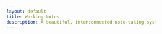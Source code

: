 ```yaml
---
layout: default
title: Working Notes
description: A beautiful, interconnected note-taking system inspired by Andy Matuschak's evergreen notes approach
---
```


<!DOCTYPE html>
<html lang="en">
<head>
    <meta charset="UTF-8">
    <meta name="viewport" content="width=device-width, initial-scale=1.0">
    <title>Working Notes</title>
    <style>
        @import url('https://fonts.googleapis.com/css2?family=Inter:wght@300;400;500;600;700&display=swap');

        :root {
            --bg-primary: #f8f9fa;
            --bg-secondary: #e9ecef;
            --bg-panel: rgba(255, 255, 255, 0.98);
            --bg-nav: rgba(255, 255, 255, 0.95);
            --text-primary: #1a1a1a;
            --text-secondary: #2d3748;
            --text-muted: #666;
            --accent-primary: #ff6b35;
            --accent-secondary: #f7931e;
            --border-color: rgba(0, 0, 0, 0.08);
            --shadow-light: rgba(0, 0, 0, 0.02);
            --shadow-medium: rgba(0, 0, 0, 0.1);
        }

        [data-theme="dark"] {
            --bg-primary: #0d1117;
            --bg-secondary: #161b22;
            --bg-panel: rgba(33, 38, 45, 0.98);
            --bg-nav: rgba(33, 38, 45, 0.95);
            --text-primary: #f0f6fc;
            --text-secondary: #c9d1d9;
            --text-muted: #8b949e;
            --accent-primary: #ff6b35;
            --accent-secondary: #f7931e;
            --border-color: rgba(240, 246, 252, 0.1);
            --shadow-light: rgba(0, 0, 0, 0.3);
            --shadow-medium: rgba(0, 0, 0, 0.4);
        }

        * {
            margin: 0;
            padding: 0;
            box-sizing: border-box;
        }

        body {
            font-family: 'Inter', -apple-system, BlinkMacSystemFont, 'Segoe UI', Roboto, sans-serif;
            line-height: 1.6;
            color: var(--text-primary);
            background: linear-gradient(135deg, var(--bg-primary) 0%, var(--bg-secondary) 100%);
            overflow-x: auto;
            overflow-y: hidden;
            height: 100vh;
            display: flex;
            flex-direction: column;
            transition: all 0.3s ease;
        }

        .top-nav {
            background: var(--bg-nav);
            backdrop-filter: blur(20px);
            border-bottom: 1px solid var(--border-color);
            padding: 12px 20px;
            flex-shrink: 0;
            z-index: 100;
            position: relative;
            display: flex;
            align-items: center;
            justify-content: space-between;
        }

        .nav-left {
            display: flex;
            align-items: center;
            gap: 20px;
        }

        .nav-right {
            display: flex;
            align-items: center;
            gap: 16px;
        }

        .search-container {
            position: relative;
            display: flex;
            align-items: center;
        }

        .search-input {
            background: var(--bg-panel);
            border: 1px solid var(--border-color);
            border-radius: 20px;
            padding: 8px 16px 8px 40px;
            font-size: 14px;
            color: var(--text-primary);
            width: 200px;
            transition: all 0.3s ease;
        }

        .search-input:focus {
            outline: none;
            border-color: var(--accent-primary);
            width: 250px;
            box-shadow: 0 0 0 2px rgba(255, 107, 53, 0.1);
        }

        .search-icon {
            position: absolute;
            left: 14px;
            color: var(--text-muted);
            font-size: 14px;
        }

        .home-link {
            color: var(--text-primary);
            text-decoration: none;
            font-size: 15px;
            font-weight: 600;
            text-transform: uppercase;
            letter-spacing: 0.5px;
            position: relative;
            transition: all 0.3s ease;
        }

        .home-link:hover {
            color: var(--accent-primary);
            transform: translateY(-1px);
        }

        .container {
            display: flex;
            height: calc(100vh - 65px);
            width: fit-content;
            min-width: 100vw;
        }

        .note-panel {
            height: calc(100vh - 65px);
            background: var(--bg-panel);
            border-right: 1px solid var(--border-color);
            flex-shrink: 0;
            overflow-y: auto;
            position: relative;
            transition: all 0.4s cubic-bezier(0.23, 1, 0.32, 1);
            box-shadow: 0 0 20px var(--shadow-light);
            width: 600px;
        }

        .note-content {
            padding: 48px 60px 40px 40px;
            max-width: 100%;
            position: relative;
        }

        .note-title {
            font-size: 28px;
            font-weight: 700;
            margin-bottom: 32px;
            color: var(--text-primary);
            line-height: 1.2;
            position: relative;
            text-transform: uppercase;
            letter-spacing: -0.5px;
            padding-right: 60px;
        }

        .note-title::after {
            content: '';
            position: absolute;
            bottom: -8px;
            left: 0;
            width: 40px;
            height: 3px;
            background: linear-gradient(90deg, var(--accent-primary), var(--accent-secondary));
        }

        .note-body {
            font-size: 16px;
            line-height: 1.7;
        }

        .note-body p {
            margin-bottom: 16px;
        }

        .note-body h2 {
            font-size: 20px;
            font-weight: 600;
            margin: 32px 0 16px;
            color: var(--text-primary);
        }

        .note-body h3 {
            font-size: 18px;
            font-weight: 600;
            margin: 24px 0 12px;
            color: var(--text-primary);
        }

        .note-body ul, .note-body ol {
            margin-bottom: 16px;
            padding-left: 24px;
        }

        .note-body li {
            margin-bottom: 8px;
        }

        .note-link {
            color: var(--accent-primary);
            text-decoration: none;
            cursor: pointer;
            border-bottom: 1px solid transparent;
            transition: border-color 0.2s;
        }

        .note-link:hover {
            border-bottom-color: var(--accent-primary);
        }

        .notes-grid {
            display: grid;
            grid-template-columns: repeat(auto-fill, minmax(300px, 1fr));
            gap: 20px;
            margin-top: 32px;
        }

        .note-card {
            background: var(--bg-panel);
            border: 1px solid var(--border-color);
            border-radius: 12px;
            padding: 24px;
            transition: all 0.3s ease;
            cursor: pointer;
        }

        .note-card:hover {
            transform: translateY(-2px);
            box-shadow: 0 8px 32px var(--shadow-medium);
            border-color: var(--accent-primary);
        }

        .note-card h3 {
            font-size: 18px;
            font-weight: 600;
            margin-bottom: 12px;
            color: var(--text-primary);
        }

        .note-card p {
            font-size: 14px;
            color: var(--text-muted);
            margin-bottom: 16px;
            line-height: 1.5;
        }

        .note-card-meta {
            display: flex;
            align-items: center;
            gap: 12px;
            font-size: 12px;
            color: var(--text-muted);
        }

        /* Mobile-first responsive design */
        @media (max-width: 768px) {
            .top-nav {
                padding: 8px 16px;
                flex-direction: column;
                gap: 8px;
                height: auto;
            }

            .nav-left, .nav-right {
                width: 100%;
                justify-content: space-between;
            }

            .search-input {
                width: 150px;
            }

            .search-input:focus {
                width: 180px;
            }

            .container {
                height: calc(100vh - 80px);
                overflow-x: auto;
                -webkit-overflow-scrolling: touch;
            }

            .note-panel {
                width: 100vw;
                min-width: 100vw;
            }
            
            .note-content {
                padding: 32px 20px 20px;
            }

            .note-title {
                font-size: 24px;
                padding-right: 50px;
            }

            .notes-grid {
                grid-template-columns: 1fr;
                gap: 16px;
            }
        }
    </style>
</head>
<body>
    <div class="top-nav">
        <div class="nav-left">
            <a href="/" class="home-link">← MULTIPOTENTIAL MIND</a>
        </div>
        <div class="nav-right">
            <div class="search-container">
                <span class="search-icon">🔍</span>
                <input type="text" class="search-input" placeholder="Search notes..." id="searchInput">
            </div>
        </div>
    </div>
    <div class="container" id="container">
        <div class="note-panel active">
            <div class="note-content">
                <h1 class="note-title">Working Notes</h1>
                <div class="note-body">
                    <p>Welcome to my digital garden of interconnected thoughts and ideas. This is where I explore concepts, build knowledge, and share insights that accumulate over time.</p>
                    
                    <h2>Recent Notes</h2>
                    <div class="notes-grid" id="notesGrid">
                        <!-- Notes will be populated by JavaScript -->
                    </div>
                </div>
            </div>
        </div>
    </div>

    <script>
        // Fetch and display notes from the Jekyll site
        async function loadNotes() {
            try {
                // This would fetch from your Jekyll-generated JSON or API
                const response = await fetch('/notes.json');
                const notes = await response.json();
                
                const notesGrid = document.getElementById('notesGrid');
                notesGrid.innerHTML = notes.map(note => `
                    <div class="note-card" onclick="window.location.href='${note.url}'">
                        <h3>${note.title}</h3>
                        <p>${note.excerpt || 'Click to read more...'}</p>
                        <div class="note-card-meta">
                            <span>📅 ${note.date}</span>
                            ${note.tags ? `<span>🏷️ ${note.tags.join(', ')}</span>` : ''}
                        </div>
                    </div>
                `).join('');
            } catch (error) {
                console.log('Notes will be loaded when Jekyll builds the site');
            }
        }

        // Simple search functionality
        document.getElementById('searchInput').addEventListener('input', function(e) {
            const query = e.target.value.toLowerCase();
            // This would need to be enhanced with actual search functionality
            console.log('Searching for:', query);
        });

        // Load notes when page loads
        document.addEventListener('DOMContentLoaded', loadNotes);
    </script>
</body>
</html> 